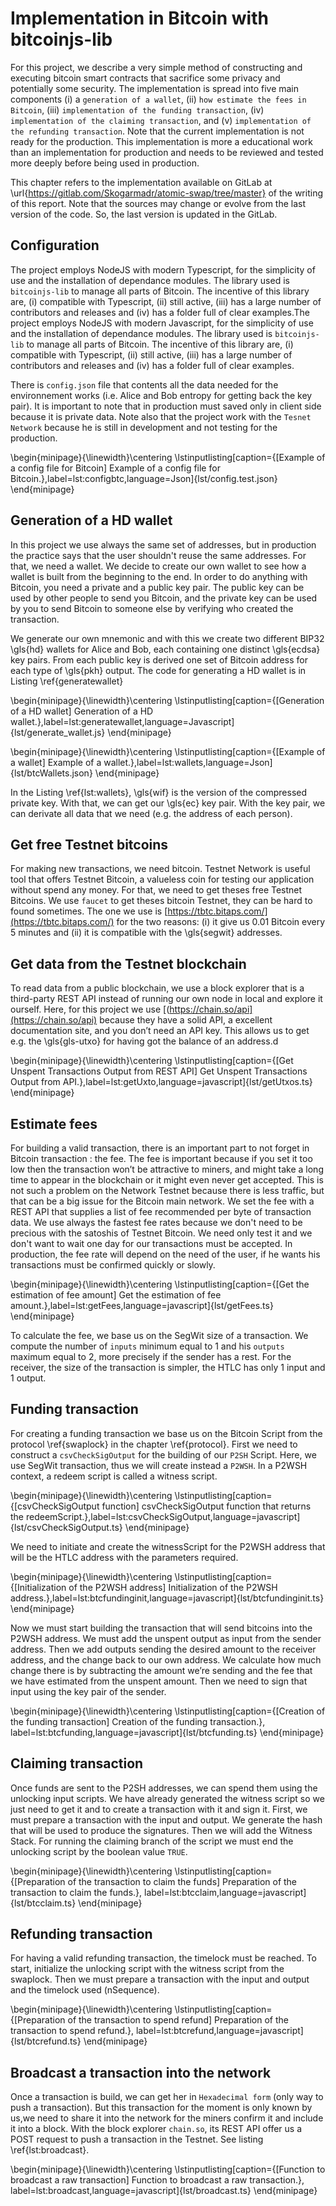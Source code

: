 # Implementation in Bitcoin with bitcoinjs-lib

For this project, we  describe a very simple method of constructing and executing bitcoin smart contracts that sacrifice some privacy and potentially some security. The implementation is spread into five main components (i) a `generation of a wallet`, (ii) `how estimate the fees in Bitcoin`, (iii) `implementation of the funding transaction`, (iv) `implementation of the claiming transaction`, and (v) `implementation of the refunding transaction`. Note that the current
implementation is not ready for the production. This implementation is more a educational work than an implementation for production and needs to be reviewed and tested more deeply before being used in production.

This chapter refers to the implementation available on GitLab at \url{https://gitlab.com/Skogarmadr/atomic-swap/tree/master} of the writing of this report. Note that the sources may change or evolve from the last version of the code. So, the last version is updated in the GitLab. 

## Configuration

The project employs NodeJS with modern Typescript, for the simplicity of use and the installation of dependance modules. The library used  is  `bitcoinjs-lib` to manage all parts of Bitcoin. The incentive of this library are, (i) compatible with Typescript, (ii) still active, (iii) has a large number of contributors and releases and (iv) has a folder full of clear examples.The project employs NodeJS with modern Javascript, for the simplicity of use and the installation of dependance modules. The library used  is  `bitcoinjs-lib` to manage all parts of Bitcoin. The incentive of this library are, (i) compatible with Typescript, (ii) still active, (iii) has a large number of contributors and releases and (iv) has a folder full of clear examples.

There is `config.json` file that contents all the data needed for the environnement works (i.e. Alice and Bob entropy for getting back the key pair). It is important to note that in production must saved only in client side because it is private data. Note also that the project work with the `Tesnet Network` because he is still in development and not testing for the production.

\begin{minipage}{\linewidth}\centering
\lstinputlisting[caption={[Example of a config file for Bitcoin] Example of a config file for Bitcoin.},label=lst:configbtc,language=Json]{lst/config.test.json}
\end{minipage}


## Generation of a HD wallet

In this project we use always the same set of addresses, but in production the practice says that the user shouldn't reuse the same addresses. For that, we need a wallet. We decide to create our own wallet to see how a wallet is built from the beginning to the end. In order to do anything with Bitcoin, you need a private and a public key pair. The public key can be used by other people to send you Bitcoin, and the private key can be used by you to send Bitcoin to someone else by verifying who created the transaction.

We generate our own mnemonic and with this we create two different BIP32  \gls{hd} wallets for Alice and Bob, each containing one distinct \gls{ecdsa} key pairs. From each public key is derived one set of Bitcoin address for each type of \gls{pkh} output. The code for generating a HD wallet is in Listing \ref{generatewallet}

\begin{minipage}{\linewidth}\centering
\lstinputlisting[caption={[Generation of a HD wallet] Generation of a HD wallet.},label=lst:generatewallet,language=Javascript]{lst/generate_wallet.js}
\end{minipage}

\begin{minipage}{\linewidth}\centering
\lstinputlisting[caption={[Example of a wallet] Example of a wallet.},label=lst:wallets,language=Json]{lst/btcWallets.json}
\end{minipage}

In the Listing \ref{lst:wallets}, \gls{wif} is the version of the compressed private key. With that, we can get our \gls{ec} key pair. With the key pair, we can derivate all data that we need (e.g. the address of each person).


## Get free Testnet bitcoins

For making new transactions, we need bitcoin. Testnet Network is useful tool that offers Testnet Bitcoin, a valueless coin for testing our application without spend any money. For that, we need to get theses free Testnet Bitcoins. We use `faucet` to get theses bitcoin Testnet, they can be hard to found sometimes. The one we use is [https://tbtc.bitaps.com/](https://tbtc.bitaps.com/) for the two reasons: (i) it give us 0.01 Bitcoin every 5 minutes and (ii) it is compatible with the \gls{segwit} addresses.


## Get data from the Testnet blockchain

To read data from a public blockchain, we use a block explorer that is a third-party REST API instead of running our own node in local and explore it ourself. Here, for this project we use [(https://chain.so/api](https://chain.so/api) because they have a solid API, a excellent documentation site, and you don’t need an API key. This allows us to get e.g. the \gls{gls-utxo} for having got the balance of an address.d

\begin{minipage}{\linewidth}\centering
\lstinputlisting[caption={[Get Unspent Transactions Output from REST API] Get Unspent Transactions Output from API.},label=lst:getUxto,language=javascript]{lst/getUtxos.ts}
\end{minipage}


## Estimate fees

For building a valid transaction, there is an important part to not forget in Bitcoin transaction : the fee. The fee is important because if you set it too low then the transaction won’t be attractive to miners, and might take a long time to appear in the blockchain or it might even never get accepted. This is not such a problem on the Network Testnet because there is less traffic, but that can be a big issue for the Bitcoin main network. We set the fee with a REST API that supplies a list of fee recommended per byte of transaction data. We use always the fastest fee rates because we don't need to be precious with the satoshis of Testnet Bitcoin. We need only test it and we don't want to wait one day for our transactions must be accepted. In production, the fee rate will depend on the need of the user, if he wants his transactions must be confirmed quickly or slowly.

\begin{minipage}{\linewidth}\centering
\lstinputlisting[caption={[Get the estimation of fee amount] Get the estimation of fee amount.},label=lst:getFees,language=javascript]{lst/getFees.ts}
\end{minipage}

To calculate the fee, we base us on the SegWit size of a transaction. We compute the number of `inputs` minimum equal to 1 and his `outputs` maximum equal to 2, more precisely if the sender has a rest. For the receiver, the size of the transaction is simpler, the HTLC has only 1 input and 1 output.

## Funding transaction

For creating a funding transaction we base us on the Bitcoin Script from the protocol \ref{swaplock} in the chapter \ref{protocol}. First we need to construct a `csvCheckSigOutput` for the building of our `P2SH` Script. Here, we use SegWit transaction, thus we will create instead a `P2WSH`. In a P2WSH context, a redeem script is called a witness script.

\begin{minipage}{\linewidth}\centering
\lstinputlisting[caption={[csvCheckSigOutput function] csvCheckSigOutput function that returns the redeemScript.},label=lst:csvCheckSigOutput,language=javascript]{lst/csvCheckSigOutput.ts}
\end{minipage}

We need to initiate and create the witnessScript for the P2WSH address that will be the HTLC address with the parameters required.

\begin{minipage}{\linewidth}\centering
\lstinputlisting[caption={[Initialization of the P2WSH address] Initialization of the P2WSH address.},label=lst:btcfundinginit,language=javascript]{lst/btcfundinginit.ts}
\end{minipage}

Now we must start building the transaction that will send bitcoins into the P2WSH address. We must add the unspent output as input from the sender address. Then we add outputs sending the desired amount to the receiver address, and the change back to our own address. We calculate how much change there is by subtracting the amount we’re sending and the fee that we have estimated from the unspent amount. Then we need to sign that input using the key pair of the sender.

\begin{minipage}{\linewidth}\centering
\lstinputlisting[caption={[Creation of the funding transaction] Creation of the funding transaction.}, label=lst:btcfunding,language=javascript]{lst/btcfunding.ts}
\end{minipage}

## Claiming transaction

Once funds are sent to the P2SH addresses, we can spend them using the unlocking input scripts. We have already generated the witness script so we just need to get it and to create a transaction with it and sign it. First, we must prepare a transaction with the input and output. We generate the hash that will be used to produce the signatures. Then we will add the Witness Stack.  For running the claiming branch of the script we must end the unlocking script by the boolean value `TRUE`.

\begin{minipage}{\linewidth}\centering
\lstinputlisting[caption={[Preparation of the transaction to claim the funds] Preparation of the transaction to claim the funds.}, label=lst:btcclaim,language=javascript]{lst/btcclaim.ts}
\end{minipage}

## Refunding transaction

For having a valid refunding transaction, the timelock must be reached. To start, initialize the unlocking script with the witness script from the swaplock. Then we must prepare a transaction with the input and output and the timelock used (nSequence).

\begin{minipage}{\linewidth}\centering
\lstinputlisting[caption={[Preparation of the transaction to spend refund] Preparation of the transaction to spend refund.}, label=lst:btcrefund,language=javascript]{lst/btcrefund.ts}
\end{minipage}


## Broadcast a transaction into the network  

Once a transaction is build, we can get her in `Hexadecimal form` (only way to push a transaction). But this transaction for the moment is only known by us,we need to share it into the network for the miners confirm it and include it into a block. With the  block explorer `chain.so`, its REST API offer us a POST request to push a transaction in the Testnet. See listing \ref{lst:broadcast}.

\begin{minipage}{\linewidth}\centering
\lstinputlisting[caption={[Function to broadcast a raw transaction] Function to broadcast a raw transaction.}, label=lst:broadcast,language=javascript]{lst/broadcast.ts}
\end{minipage}